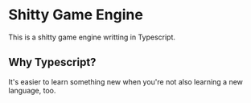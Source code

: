 # Shitty Game Engine

This is a shitty game engine writting in Typescript.

## Why Typescript?

It's easier to learn something new when you're not also learning a new language, too.
